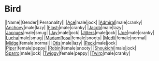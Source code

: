 # Bird

||Name||Gender||Personality||
|[Ace](github.com/lindsaygelle/animalcrossing/villager/bird/ace)|male|jock|
|[Admiral](github.com/lindsaygelle/animalcrossing/villager/bird/admiral)|male|cranky|
|[Anchovy](github.com/lindsaygelle/animalcrossing/villager/bird/anchovy)|male|lazy|
|[Flash](github.com/lindsaygelle/animalcrossing/villager/bird/flash)|male|cranky|
|[Jacob](github.com/lindsaygelle/animalcrossing/villager/bird/jacob)|male|lazy|
|[Jacques](github.com/lindsaygelle/animalcrossing/villager/bird/jacques)|male|smug|
|[Jay](github.com/lindsaygelle/animalcrossing/villager/bird/jay)|male|jock|
|[Jitters](github.com/lindsaygelle/animalcrossing/villager/bird/jitters)|male|jock|
|[Joe](github.com/lindsaygelle/animalcrossing/villager/bird/joe)|male|cranky|
|[Lucha](github.com/lindsaygelle/animalcrossing/villager/bird/lucha)|male|smug|
|[MadamRosa](github.com/lindsaygelle/animalcrossing/villager/bird/madamrosa)|female|snooty|
|[Medli](github.com/lindsaygelle/animalcrossing/villager/bird/medli)|female|normal|
|[Midge](github.com/lindsaygelle/animalcrossing/villager/bird/midge)|female|normal|
|[Otis](github.com/lindsaygelle/animalcrossing/villager/bird/otis)|male|lazy|
|[Peck](github.com/lindsaygelle/animalcrossing/villager/bird/peck)|male|jock|
|[Piper](github.com/lindsaygelle/animalcrossing/villager/bird/piper)|female|peppy|
|[Robin](github.com/lindsaygelle/animalcrossing/villager/bird/robin)|female|snooty|
|[Shoukichi](github.com/lindsaygelle/animalcrossing/villager/bird/shoukichi)|male|jock|
|[Sparro](github.com/lindsaygelle/animalcrossing/villager/bird/sparro)|male|jock|
|[Twiggy](github.com/lindsaygelle/animalcrossing/villager/bird/twiggy)|female|peppy|
|[Twirp](github.com/lindsaygelle/animalcrossing/villager/bird/twirp)|male|cranky|
